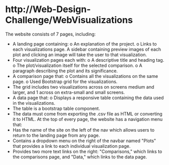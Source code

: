 # http://Web-Design-Challenge/WebVisualizations
The website consists of 7 pages, including:
* A landing page containing: 
o An explanation of the project.
o Links to each visualizations page. A sidebar containing preview images of each plot and clicking an image will take the user to that visualization.
* Four visualization pages each with: 
o A descriptive title and heading tag.
o The plot/visualization itself for the selected comparison.
o A paragraph describing the plot and its significance.
* A comparison page that: 
o Contains all the visualizations on the same page.
o Used Bootstrap grid for the visualizations. 
* The grid includes two visualizations across on screens medium and larger, and 1 across on extra-small and small screens.
* A data page that: 
o Displays a responsive table containing the data used in the visualizations. 
* The table is a bootstrap table component.
* The data must come from exporting the .csv file as HTML or converting it to HTML. 
At the top of every page, the website has a navigation menu that:
* Has the name of the site on the left of the nav which allows users to return to the landing page from any page.
* Contains a dropdown menu on the right of the navbar named "Plots" that provides a link to each individual visualization page.
* Provides two more text links on the right: "Comparisons," which links to the comparisons page, and "Data," which links to the data page.
